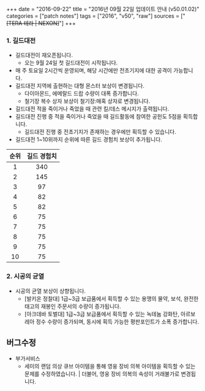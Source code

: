 +++
date = "2016-09-22"
title = "2016년 09월 22일 업데이트 안내 (v50.01.02)"
categories = ["patch notes"]
tags = ["2016", "v50", "raw"]
sources = ["~~[TERA 테라 | NEXON]~~"]
+++

### 1. 길드대전
- 길드대전이 재오픈됩니다.
  - 오는 9월 24일 첫 길드대전이 시작됩니다.
- 매 주 토요일 2시간씩 운영되며, 해당 시간에만 전초기지에 대한 공격이 가능합니다.
- 길드대전 지역에 출현하는 대형 몬스터 보상이 변경됩니다.
  - 다이아몬드, 에메랄드 드랍 수량이 대폭 증가합니다.
  - 철기장 복수 상자 보상이 철기장:매혹 상자로 변경됩니다.
- 길드대전 적을 죽이거나 죽었을 때 관련 킬/데스 메시지가 출력됩니다.
- 길드대전 진행 중 적을 죽이거나 죽었을 때 길드활동에 참여한 공헌도 5점을 획득합니다.
  - 길드대전 진행 중 전초기지가 존재하는 경우에만 획득할 수 있습니다.
- 길드대전 1~10위까지 순위에 따른 길드 경험치 보상이 추가됩니다.

| 순위 | 길드 경험치 |
| :-: | :-: |
| 1 | 340 |
| 2 | 145 |
| 3 | 97 |
| 4 | 82 |
| 5 | 82 |
| 6 | 75 |
| 7 | 75 |
| 8 | 75 |
| 9 | 75 |
| 10 | 75 |

### 2. 시공의 균열
- 시공의 균열 보상이 상향됩니다.
  - [발키온 정찰대] 1급~3급 보급품에서 획득할 수 있는 용맹의 물약, 보석, 완전한 태고의 재봉인 주문서의 수량이 증가됩니다.
  - [아크데바 토벌대] 1급~3급 보급품에서 획득할 수 있는 녹테늄 강화탄, 아르보레아 정수 수량이 증가되며, 동시에 획득 가능한 평판포인트가 소폭 증가합니다.

## 버그수정

- 부가서비스
  - 세미의 랜덤 의상 큐브 아이템을 통해 영웅 장비 의복 아이템을 획득할 수 있는 문제를 수정하였습니다.
| 더불어, 영웅 장비 의복의 속성이 거래불가로 변경됩니다.
